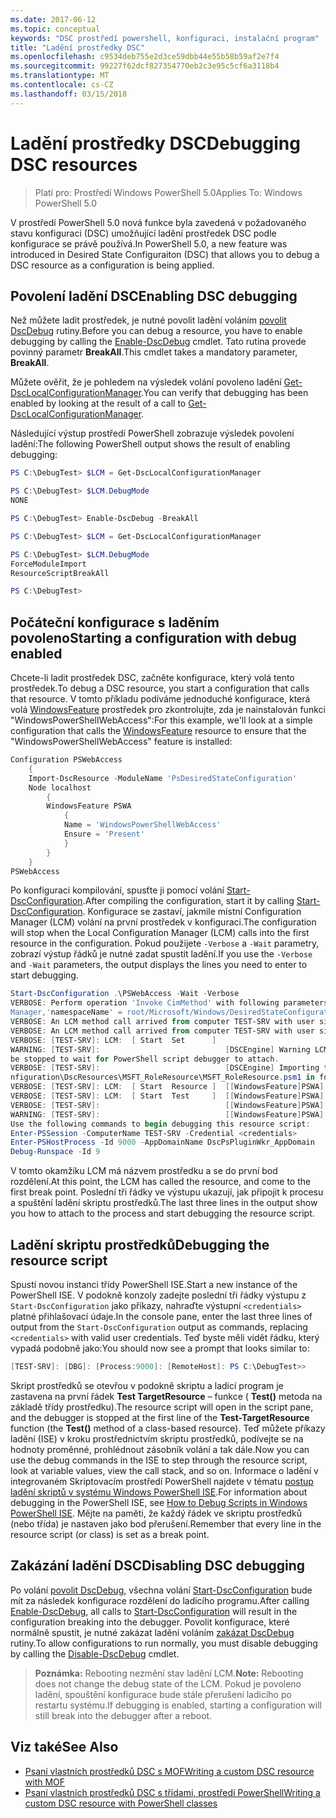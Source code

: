 ```yaml
---
ms.date: 2017-06-12
ms.topic: conceptual
keywords: "DSC prostředí powershell, konfiguraci, instalační program"
title: "Ladění prostředky DSC"
ms.openlocfilehash: c9534deb755e2d3ce59dbb44e55b58b59af2e7f4
ms.sourcegitcommit: 99227f62dcf827354770eb2c3e95c5cf6a3118b4
ms.translationtype: MT
ms.contentlocale: cs-CZ
ms.lasthandoff: 03/15/2018
---
```

# <a name="debugging-dsc-resources"></a><span data-ttu-id="41987-103">Ladění prostředky DSC</span><span class="sxs-lookup"><span data-stu-id="41987-103">Debugging DSC resources</span></span>

> <span data-ttu-id="41987-104">Platí pro: Prostředí Windows PowerShell 5.0</span><span class="sxs-lookup"><span data-stu-id="41987-104">Applies To: Windows PowerShell 5.0</span></span>

<span data-ttu-id="41987-105">V prostředí PowerShell 5.0 nová funkce byla zavedená v požadovaného stavu konfiguraci (DSC) umožňující ladění prostředek DSC podle konfigurace se právě používá.</span><span class="sxs-lookup"><span data-stu-id="41987-105">In PowerShell 5.0, a new feature was introduced in Desired State Configuraiton (DSC) that allows you to debug a DSC resource as a configuration is being applied.</span></span>

## <a name="enabling-dsc-debugging"></a><span data-ttu-id="41987-106">Povolení ladění DSC</span><span class="sxs-lookup"><span data-stu-id="41987-106">Enabling DSC debugging</span></span>
<span data-ttu-id="41987-107">Než můžete ladit prostředek, je nutné povolit ladění voláním [povolit DscDebug](https://technet.microsoft.com/library/mt517870.aspx) rutiny.</span><span class="sxs-lookup"><span data-stu-id="41987-107">Before you can debug a resource, you have to enable debugging by calling the [Enable-DscDebug](https://technet.microsoft.com/library/mt517870.aspx) cmdlet.</span></span> <span data-ttu-id="41987-108">Tato rutina provede povinný parametr **BreakAll**.</span><span class="sxs-lookup"><span data-stu-id="41987-108">This cmdlet takes a mandatory parameter, **BreakAll**.</span></span> 

<span data-ttu-id="41987-109">Můžete ověřit, že je pohledem na výsledek volání povoleno ladění [Get-DscLocalConfigurationManager](https://technet.microsoft.com/library/dn407378.aspx).</span><span class="sxs-lookup"><span data-stu-id="41987-109">You can verify that debugging has been enabled by looking at the result of a call to [Get-DscLocalConfigurationManager](https://technet.microsoft.com/library/dn407378.aspx).</span></span>

<span data-ttu-id="41987-110">Následující výstup prostředí PowerShell zobrazuje výsledek povolení ladění:</span><span class="sxs-lookup"><span data-stu-id="41987-110">The following PowerShell output shows the result of enabling debugging:</span></span>


```powershell
PS C:\DebugTest> $LCM = Get-DscLocalConfigurationManager

PS C:\DebugTest> $LCM.DebugMode
NONE

PS C:\DebugTest> Enable-DscDebug -BreakAll

PS C:\DebugTest> $LCM = Get-DscLocalConfigurationManager

PS C:\DebugTest> $LCM.DebugMode
ForceModuleImport
ResourceScriptBreakAll

PS C:\DebugTest>
```


## <a name="starting-a-configuration-with-debug-enabled"></a><span data-ttu-id="41987-111">Počáteční konfigurace s laděním povoleno</span><span class="sxs-lookup"><span data-stu-id="41987-111">Starting a configuration with debug enabled</span></span>
<span data-ttu-id="41987-112">Chcete-li ladit prostředek DSC, začněte konfigurace, který volá tento prostředek.</span><span class="sxs-lookup"><span data-stu-id="41987-112">To debug a DSC resource, you start a configuration that calls that resource.</span></span> <span data-ttu-id="41987-113">V tomto příkladu podíváme jednoduché konfigurace, která volá [WindowsFeature](windowsfeatureResource.md) prostředek pro zkontrolujte, zda je nainstalován funkci "WindowsPowerShellWebAccess":</span><span class="sxs-lookup"><span data-stu-id="41987-113">For this example, we'll look at a simple configuration that calls the [WindowsFeature](windowsfeatureResource.md) resource to ensure that the "WindowsPowerShellWebAccess" feature is installed:</span></span>

```powershell
Configuration PSWebAccess
    {
    Import-DscResource -ModuleName 'PsDesiredStateConfiguration'
    Node localhost
        {
        WindowsFeature PSWA
            {
            Name = 'WindowsPowerShellWebAccess'
            Ensure = 'Present'
            }
        }
    }
PSWebAccess
```
<span data-ttu-id="41987-114">Po konfiguraci kompilování, spusťte ji pomocí volání [Start-DscConfiguration](https://technet.microsoft.com/library/dn521623.aspx).</span><span class="sxs-lookup"><span data-stu-id="41987-114">After compiling the configuration, start it by calling [Start-DscConfiguration](https://technet.microsoft.com/library/dn521623.aspx).</span></span> <span data-ttu-id="41987-115">Konfigurace se zastaví, jakmile místní Configuration Manager (LCM) volání na první prostředek v konfiguraci.</span><span class="sxs-lookup"><span data-stu-id="41987-115">The configuration will stop when the Local Configuration Manager (LCM) calls into the first resource in the configuration.</span></span> <span data-ttu-id="41987-116">Pokud použijete `-Verbose` a `-Wait` parametry, zobrazí výstup řádků je nutné zadat spustit ladění.</span><span class="sxs-lookup"><span data-stu-id="41987-116">If you use the `-Verbose` and `-Wait` parameters, the output displays the lines you need to enter to start debugging.</span></span>

```powershell
Start-DscConfiguration .\PSWebAccess -Wait -Verbose
VERBOSE: Perform operation 'Invoke CimMethod' with following parameters, ''methodName' = SendConfigurationApply,'className' = MSFT_DSCLocalConfiguration
Manager,'namespaceName' = root/Microsoft/Windows/DesiredStateConfiguration'.
VERBOSE: An LCM method call arrived from computer TEST-SRV with user sid S-1-5-21-2127521184-1604012920-1887927527-108583.
VERBOSE: An LCM method call arrived from computer TEST-SRV with user sid S-1-5-21-2127521184-1604012920-1887927527-108583.
VERBOSE: [TEST-SRV]: LCM:  [ Start  Set      ]
WARNING: [TEST-SRV]:                            [DSCEngine] Warning LCM is in Debug 'ResourceScriptBreakAll' mode.  Resource script processing will 
be stopped to wait for PowerShell script debugger to attach.
VERBOSE: [TEST-SRV]:                            [DSCEngine] Importing the module C:\WINDOWS\system32\WindowsPowerShell\v1.0\Modules\PSDesiredStateCo
nfiguration\DscResources\MSFT_RoleResource\MSFT_RoleResource.psm1 in force mode.
VERBOSE: [TEST-SRV]: LCM:  [ Start  Resource ]  [[WindowsFeature]PSWA]
VERBOSE: [TEST-SRV]: LCM:  [ Start  Test     ]  [[WindowsFeature]PSWA]
VERBOSE: [TEST-SRV]:                            [[WindowsFeature]PSWA] Importing the module MSFT_RoleResource in force mode.
WARNING: [TEST-SRV]:                            [[WindowsFeature]PSWA] Resource is waiting for PowerShell script debugger to attach. 
Use the following commands to begin debugging this resource script:
Enter-PSSession -ComputerName TEST-SRV -Credential <credentials>
Enter-PSHostProcess -Id 9000 -AppDomainName DscPsPluginWkr_AppDomain
Debug-Runspace -Id 9
```
<span data-ttu-id="41987-117">V tomto okamžiku LCM má názvem prostředku a se do první bod rozdělení.</span><span class="sxs-lookup"><span data-stu-id="41987-117">At this point, the LCM has called the resource, and come to the first break point.</span></span> <span data-ttu-id="41987-118">Poslední tři řádky ve výstupu ukazují, jak připojit k procesu a spuštění ladění skriptu prostředků.</span><span class="sxs-lookup"><span data-stu-id="41987-118">The last three lines in the output show you how to attach to the process and start debugging the resource script.</span></span>

## <a name="debugging-the-resource-script"></a><span data-ttu-id="41987-119">Ladění skriptu prostředků</span><span class="sxs-lookup"><span data-stu-id="41987-119">Debugging the resource script</span></span>

<span data-ttu-id="41987-120">Spustí novou instanci třídy PowerShell ISE.</span><span class="sxs-lookup"><span data-stu-id="41987-120">Start a new instance of the PowerShell ISE.</span></span> <span data-ttu-id="41987-121">V podokně konzoly zadejte poslední tři řádky výstupu z `Start-DscConfiguration` jako příkazy, nahraďte výstupní `<credentials>` platné přihlašovací údaje.</span><span class="sxs-lookup"><span data-stu-id="41987-121">In the console pane, enter the last three lines of output from the `Start-DscConfiguration` output as commands, replacing `<credentials>` with valid user credentials.</span></span> <span data-ttu-id="41987-122">Teď byste měli vidět řádku, který vypadá podobně jako:</span><span class="sxs-lookup"><span data-stu-id="41987-122">You should now see a prompt that looks similar to:</span></span>

```powershell
[TEST-SRV]: [DBG]: [Process:9000]: [RemoteHost]: PS C:\DebugTest>>
```

<span data-ttu-id="41987-123">Skript prostředků se otevřou v podokně skriptu a ladicí program je zastavena na první řádek **Test TargetResource** – funkce ( **Test()** metoda na základě třídy prostředku).</span><span class="sxs-lookup"><span data-stu-id="41987-123">The resource script will open in the script pane, and the debugger is stopped at the first line of the **Test-TargetResource** function (the **Test()** method of a class-based resource).</span></span>
<span data-ttu-id="41987-124">Teď můžete příkazy ladění (ISE) v kroku prostřednictvím skriptu prostředků, podívejte se na hodnoty proměnné, prohlédnout zásobník volání a tak dále.</span><span class="sxs-lookup"><span data-stu-id="41987-124">Now you can use the debug commands in the ISE to step through the resource script, look at variable values, view the call stack, and so on.</span></span> <span data-ttu-id="41987-125">Informace o ladění v integrovaném Skriptovacím prostředí PowerShell najdete v tématu [postup ladění skriptů v systému Windows PowerShell ISE](https://technet.microsoft.com/en-us/library/dd819480.aspx).</span><span class="sxs-lookup"><span data-stu-id="41987-125">For information about debugging in the PowerShell ISE, see [How to Debug Scripts in Windows PowerShell ISE](https://technet.microsoft.com/en-us/library/dd819480.aspx).</span></span> <span data-ttu-id="41987-126">Mějte na paměti, že každý řádek ve skriptu prostředků (nebo třída) je nastaven jako bod přerušení.</span><span class="sxs-lookup"><span data-stu-id="41987-126">Remember that every line in the resource script (or class) is set as a break point.</span></span>

## <a name="disabling-dsc-debugging"></a><span data-ttu-id="41987-127">Zakázání ladění DSC</span><span class="sxs-lookup"><span data-stu-id="41987-127">Disabling DSC debugging</span></span>

<span data-ttu-id="41987-128">Po volání [povolit DscDebug](https://technet.microsoft.com/library/mt517870.aspx), všechna volání [Start-DscConfiguration](https://technet.microsoft.com/library/dn521623.aspx) bude mít za následek konfigurace rozdělení do ladicího programu.</span><span class="sxs-lookup"><span data-stu-id="41987-128">After calling [Enable-DscDebug](https://technet.microsoft.com/library/mt517870.aspx), all calls to [Start-DscConfiguration](https://technet.microsoft.com/library/dn521623.aspx) will result in the configuration breaking into the debugger.</span></span> <span data-ttu-id="41987-129">Povolit konfigurace, které normálně spustit, je nutné zakázat ladění voláním [zakázat DscDebug](https://technet.microsoft.com/en-us/library/mt517872.aspx) rutiny.</span><span class="sxs-lookup"><span data-stu-id="41987-129">To allow configurations to run normally, you must disable debugging by calling the [Disable-DscDebug](https://technet.microsoft.com/en-us/library/mt517872.aspx) cmdlet.</span></span>

><span data-ttu-id="41987-130">**Poznámka:** Rebooting nezmění stav ladění LCM.</span><span class="sxs-lookup"><span data-stu-id="41987-130">**Note:** Rebooting does not change the debug state of the LCM.</span></span> <span data-ttu-id="41987-131">Pokud je povoleno ladění, spouštění konfigurace bude stále přerušení ladicího po restartu systému.</span><span class="sxs-lookup"><span data-stu-id="41987-131">If debugging is enabled, starting a configuration will still break into the debugger after a reboot.</span></span>


## <a name="see-also"></a><span data-ttu-id="41987-132">Viz také</span><span class="sxs-lookup"><span data-stu-id="41987-132">See Also</span></span>
- [<span data-ttu-id="41987-133">Psaní vlastních prostředků DSC s MOF</span><span class="sxs-lookup"><span data-stu-id="41987-133">Writing a custom DSC resource with MOF</span></span>](authoringResourceMOF.md) 
- [<span data-ttu-id="41987-134">Psaní vlastních prostředků DSC s třídami, prostředí PowerShell</span><span class="sxs-lookup"><span data-stu-id="41987-134">Writing a custom DSC resource with PowerShell classes</span></span>](authoringResourceClass.md)


